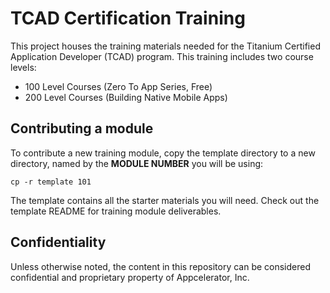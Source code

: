 # TCAD Certification Training

This project houses the training materials needed for the Titanium Certified Application Developer (TCAD) program.
This training includes two course levels:

* 100 Level Courses (Zero To App Series, Free)
* 200 Level Courses (Building Native Mobile Apps)

## Contributing a module

To contribute a new training module, copy the template directory to a new directory, named by the __MODULE NUMBER__
you will be using:

	cp -r template 101

The template contains all the starter materials you will need.  Check out the template README for training module deliverables.

## Confidentiality

Unless otherwise noted, the content in this repository can be considered confidential and proprietary property of Appcelerator, Inc.